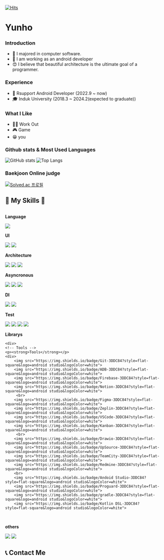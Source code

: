 [![Hits](https://hits.seeyoufarm.com/api/count/incr/badge.svg?url=https%3A%2F%2Fgithub.com%2Flyh990517&count_bg=%2379C83D&title_bg=%23555555&icon=&icon_color=%23E7E7E7&title=hits&edge_flat=false)](https://hits.seeyoufarm.com)
# Yunho
### Introduction
- 🌱 I majored in computer software.
- 💪 I am working as an android developer
- 😍 I believe that beautiful architecture is the ultimate goal of a programmer.

### Experience
- 🤖 Rsupport Android Developer (2022.9 ~ now)
- 🎓 Induk University (2018.3 ~ 2024.2(expected to graduate))

### What I Like
- 🏋️‍♀️ Work Out
- 🎮 Game
- 😁 you

### Github stats & Most Used Languages
![GitHub stats](https://github-readme-stats.vercel.app/api?username=lyh990517&show_icons=true&theme=white)
![Top Langs](https://github-readme-stats.vercel.app/api/top-langs/?username=lyh990517&layout=compact)

### Baekjoon Online judge
[![Solved.ac
프로필](http://mazassumnida.wtf/api/v2/generate_badge?boj=lyh990517)](https://solved.ac/lyh990517)

## 🔨 My Skills 🔨
<div style="display:flex; flex-direction:column; align-items:flex-start;">
    <!-- Language -->
    <p><strong>Language</strong></p>
    <div>
        <img src="https://img.shields.io/badge/Kotlin-7F52FF?style=flat-square&logo=kotlin&logoColor=white">
    <!-- UI -->
    <p><strong>UI</strong></p>
      <img src="https://img.shields.io/badge/jetpack compose-4285F4?style=flat-square&logo=jetpackcompose&logoColor=white">
      <img src="https://img.shields.io/badge/XML-3DDC84?style=flat-square&logo=android&logoColor=white">
    <div>
    <!-- Architecture -->
    <p><strong>Architecture</strong></p>
        <img src="https://img.shields.io/badge/MVVM-3DDC84?style=flat-square&logo=android&logoColor=white">
        <img src="https://img.shields.io/badge/Clean Architecture-3DDC84?style=flat-square&logo=android&logoColor=white">
        <img src="https://img.shields.io/badge/Multi Module-3DDC84?style=flat-square&logo=android&logoColor=white">
    <div>
    <!-- Asyncronous -->
    <p><strong>Asyncronous</strong></p>
        <img src="https://img.shields.io/badge/Coroutine-3DDC84?style=flat-square&logo=android&logoColor=white">
        <img src="https://img.shields.io/badge/Flow-3DDC84?style=flat-square&logo=android&logoColor=white">
        <img src="https://img.shields.io/badge/RxJava-3DDC84?style=flat-square&logo=android&logoColor=white">
    <div>
    <!-- DI -->
    <p><strong>DI</strong></p>
        <img src="https://img.shields.io/badge/Koin-3DDC84?style=flat-square&logo=android&logoColor=white">
        <img src="https://img.shields.io/badge/Hilt-3DDC84?style=flat-square&logo=android&logoColor=white">
    <div>
    <!-- Test -->
    <p><strong>Test</strong></p>
        <img src="https://img.shields.io/badge/Junit-3DDC84?style=flat-square&logo=android&logoColor=white">
        <img src="https://img.shields.io/badge/HiltTest-3DDC84?style=flat-square&logo=android&logoColor=white">
        <img src="https://img.shields.io/badge/Mockito-3DDC84?style=flat-square&logo=android&logoColor=white">
        <img src="https://img.shields.io/badge/ComposeTest-3DDC84?style=flat-square&logo=android&logoColor=white">
    <div>
    <!-- Librarys -->
    <p><strong>Librarys</strong></p>
        
    <div>
    <!-- Tools -->
    <p><strong>Tools</strong></p>
    <div>
        <img src="https://img.shields.io/badge/Git-3DDC84?style=flat-square&logo=android studio&logoColor=white">
        <img src="https://img.shields.io/badge/ADB-3DDC84?style=flat-square&logo=android studio&logoColor=white">
        <img src="https://img.shields.io/badge/Firebase-3DDC84?style=flat-square&logo=android studio&logoColor=white">
        <img src="https://img.shields.io/badge/Notion-3DDC84?style=flat-square&logo=android studio&logoColor=white">
         <br>
        <img src="https://img.shields.io/badge/Figma-3DDC84?style=flat-square&logo=android studio&logoColor=white">
        <img src="https://img.shields.io/badge/Zeplin-3DDC84?style=flat-square&logo=android studio&logoColor=white">
        <img src="https://img.shields.io/badge/VSCode-3DDC84?style=flat-square&logo=android studio&logoColor=white">
        <img src="https://img.shields.io/badge/Kanban-3DDC84?style=flat-square&logo=android studio&logoColor=white">
         <br>
        <img src="https://img.shields.io/badge/Drawio-3DDC84?style=flat-square&logo=android studio&logoColor=white">
        <img src="https://img.shields.io/badge/UpSource-3DDC84?style=flat-square&logo=android studio&logoColor=white">
        <img src="https://img.shields.io/badge/TeamCity-3DDC84?style=flat-square&logo=android studio&logoColor=white">
        <img src="https://img.shields.io/badge/Redmine-3DDC84?style=flat-square&logo=android studio&logoColor=white">
        <br>
        <img src="https://img.shields.io/badge/Andoid Studio-3DDC84?style=flat-square&logo=android studio&logoColor=white">
        <img src="https://img.shields.io/badge/Proguard-3DDC84?style=flat-square&logo=android studio&logoColor=white">
        <img src="https://img.shields.io/badge/gradle-3DDC84?style=flat-square&logo=android studio&logoColor=white">
        <img src="https://img.shields.io/badge/Kotlin DSL-3DDC84?style=flat-square&logo=android studio&logoColor=white">
        
</div><br>
         <!-- others -->
    <p><strong>others</strong></p>
        <img src="https://img.shields.io/badge/Flutter-3DDC84?style=flat-square&logo=android&logoColor=white">
        <img src="https://img.shields.io/badge/Swift-3DDC84?style=flat-square&logo=android&logoColor=white">
    <div>
</div>

## 📞 Contact Me
